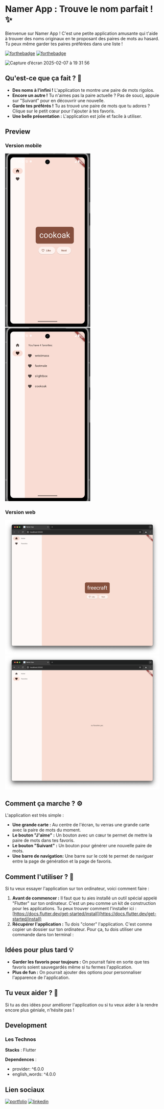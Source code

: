 # Namer App : Trouve le nom parfait ! ✨

Bienvenue sur Namer App ! C'est une petite application amusante qui t'aide à trouver des noms originaux en te proposant des paires de mots au hasard. Tu peux même garder tes paires préférées dans une liste !

[![forthebadge](http://forthebadge.com/images/badges/built-with-love.svg)](http://forthebadge.com) [![forthebadge](https://forthebadge.com/images/badges/works-on-my-machine.svg)](https://forthebadge.com)

<img width="278" alt="Capture d’écran 2025-02-07 à 19 31 56" src="https://github.com/user-attachments/assets/96cc7435-a631-4255-b079-095c69f2a83c" />

## Qu'est-ce que ça fait ? 🤔

*   **Des noms à l'infini !** L'application te montre une paire de mots rigolos.
*   **Encore un autre !** Tu n'aimes pas la paire actuelle ? Pas de souci, appuie sur "Suivant" pour en découvrir une nouvelle.
*   **Garde tes préférés !** Tu as trouvé une paire de mots que tu adores ? Clique sur le petit cœur pour l'ajouter à tes favoris.
*   **Une belle présentation :** L'application est jolie et facile à utiliser.



## Preview
### Version mobile
<img width="278" alt="preview desktop" src="/img/1.png" />

<img width="278" alt="preview desktop" src="/img/2.png" />

### Version web

![Preview mobile](/img/3.png)
![Preview mobile](/img/4.png)



## Comment ça marche ? ⚙️

L'application est très simple :

*   **Une grande carte :** Au centre de l'écran, tu verras une grande carte avec la paire de mots du moment.
*   **Le bouton "J'aime" :** Un bouton avec un cœur te permet de mettre la paire de mots dans tes favoris.
*   **Le bouton "Suivant" :** Un bouton pour générer une nouvelle paire de mots.
* **Une barre de navigation:** Une barre sur le coté te permet de naviguer entre la page de génération et la page de favoris.

## Comment l'utiliser ? 🚀

Si tu veux essayer l'application sur ton ordinateur, voici comment faire :

1.  **Avant de commencer :** Il faut que tu aies installé un outil spécial appelé "Flutter" sur ton ordinateur. C'est un peu comme un kit de construction pour les applications. Tu peux trouver comment l'installer ici : [https://docs.flutter.dev/get-started/install](https://docs.flutter.dev/get-started/install)
2.  **Récupérer l'application :** Tu dois "cloner" l'application. C'est comme copier un dossier sur ton ordinateur. Pour ça, tu dois utiliser une commande dans ton terminal :

## Idées pour plus tard 💡

*   **Garder les favoris pour toujours :** On pourrait faire en sorte que tes favoris soient sauvegardés même si tu fermes l'application.
*   **Plus de fun :** On pourrait ajouter des options pour personnaliser l'apparence de l'application.

## Tu veux aider ? 🙌

Si tu as des idées pour améliorer l'application ou si tu veux aider à la rendre encore plus géniale, n'hésite pas !
## Development

### Les Technos

**Stacks** : Flutter

**Dependences** :
*  provider: ^6.0.0
*  english_words: ^4.0.0


## Lien sociaux

[![portfolio](https://img.shields.io/badge/my_portfolio-FF7B00?style=for-the-badge&logo=ko-fi&logoColor=white)](https://diaby-mamadou.vercel.app/)
[![linkedin](https://img.shields.io/badge/linkedin-0A66C2?style=for-the-badge&logo=linkedin&logoColor=white)](https://www.linkedin.com/in/mamadou-diaby-107351231/)




